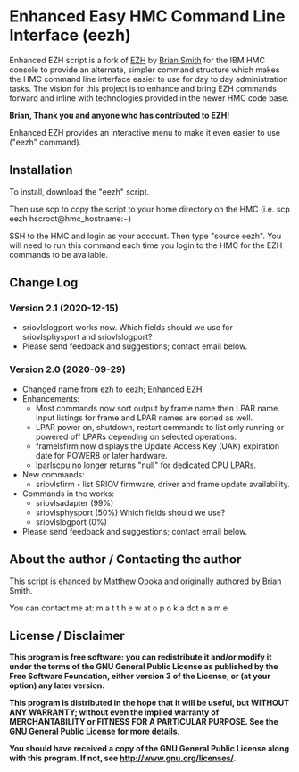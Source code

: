 # Enhanced Easy HMC Command Line Interface (eezh)

Enhanced EZH script is a fork of [EZH](http://ezh.sourceforge.net/) by [Brian Smith](https://sourceforge.net/u/ixbrian/profile/) for the IBM HMC console to provide an alternate, simpler command structure which makes the HMC command line interface easier to use for day to day administration tasks.  The vision for this project is to enhance and bring EZH commands forward and inline with technologies provided in the newer HMC code base.

**Brian, Thank you and anyone who has contributed to EZH!**

Enhanced EZH provides an interactive menu to make it even easier to use ("eezh" command).


## Installation
To install, download the "eezh" script.

Then use scp to copy the script to your home directory on the HMC (i.e. scp eezh hscroot@hmc_hostname:~)

SSH to the HMC and login as your account.   Then type "source eezh".   You will need to run this command each time you login to the HMC for the EZH commands to be available. 


## Change Log
### Version 2.1 (2020-12-15)
- sriovlslogport works now.  Which fields should we use for sriovlsphysport and sriovlslogport?
 - Please send feedback and suggestions; contact email below.
 
### Version 2.0 (2020-09-29)
- Changed name from ezh to eezh; Enhanced EZH.
- Enhancements:
  - Most commands now sort output by frame name then LPAR name.  Input listings for frame and LPAR names are sorted as well.
  - LPAR power on, shutdown, restart commands to list only running or powered off LPARs depending on selected operations.
  - framelsfirm now displays the Update Access Key (UAK) expiration date for POWER8 or later hardware.
  - lparlscpu no longer returns "null" for dedicated CPU LPARs.
- New commands:
  - sriovlsfirm - list SRIOV firmware, driver and frame update availability.
- Commands in the works:
  - sriovlsadapter (99%)
  - sriovlsphysport (50%) Which fields should we use?
  - sriovlslogport (0%)
 - Please send feedback and suggestions; contact email below.


## About the author / Contacting the author
This script is ehanced by Matthew Opoka and originally authored by Brian Smith.

You can contact me at:  m a t t h e w at o p o k a dot n a m e

## License / Disclaimer
**This program is free software: you can redistribute it and/or modify
it under the terms of the GNU General Public License as published by
the Free Software Foundation, either version 3 of the License, or
(at your option) any later version.**

**This program is distributed in the hope that it will be useful,
but WITHOUT ANY WARRANTY; without even the implied warranty of
MERCHANTABILITY or FITNESS FOR A PARTICULAR PURPOSE.  See the
GNU General Public License for more details.**

**You should have received a copy of the GNU General Public License
along with this program.  If not, see <http://www.gnu.org/licenses/>.**
